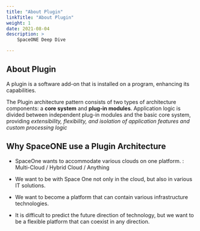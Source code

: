 ```yaml
---
title: "About Plugin"
linkTitle: "About Plugin"
weight: 1
date: 2021-08-04
description: >
    SpaceONE Deep Dive

---
```


## About Plugin

A plugin is a software add-on that is installed on a program, enhancing its capabilities. 

The Plugin architecture pattern consists of two types of architecture components: a **core system** and **plug-in modules**. Application logic is divided between independent plug-in modules and the basic core system, providing *extensibility, flexibility, and isolation of application features and custom processing logic*



## Why SpaceONE use a Plugin Architecture

* SpaceOne wants to accommodate various clouds on one platform. : Multi-Cloud / Hybrid Cloud / Anything

* We want to be with Space One not only in the cloud, but also in various IT solutions.

* We want to become a platform that can contain various infrastructure technologies.

* It is difficult to predict the future direction of technology, but we want to be a flexible platform that can coexist in any direction.